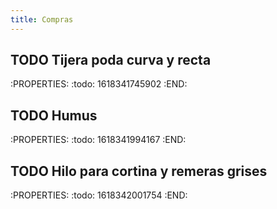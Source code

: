 ```yaml
---
title: Compras
---
```


## TODO Tijera poda curva y recta
:PROPERTIES:
:todo: 1618341745902
:END:
## TODO Humus
:PROPERTIES:
:todo: 1618341994167
:END:
## TODO Hilo para cortina y remeras grises
:PROPERTIES:
:todo: 1618342001754
:END:
##
